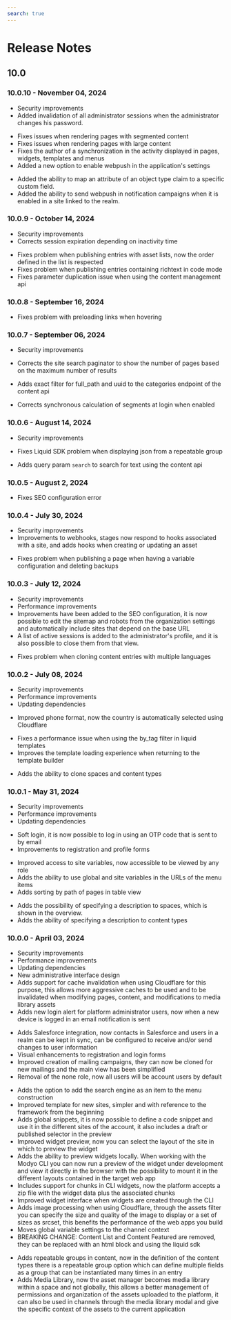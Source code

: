 ```yaml
---
search: true
---
```


# Release Notes

## 10.0

### 10.0.10 - November 04, 2024
<Badge text="Core" type="core" vertical="middle"/>

* Security improvements
* Added invalidation of all administrator sessions when the administrator changes his password.

<Badge text="Channels" type="channels" vertical="middle"/>

* Fixes issues when rendering pages with segmented content
* Fixes issues when rendering pages with large content
* Fixes the author of a synchronization in the activity displayed in pages, widgets, templates and menus
* Added a new option to enable webpush in the application's settings 

<Badge text="Customers" type="customers" vertical="middle"/>

* Added the ability to map an attribute of an object type claim to a specific custom field.
* Added the ability to send webpush in notification campaigns when it is enabled in a site linked to the realm.


### 10.0.9 - October 14, 2024
<Badge text="Core" type="core" vertical="middle"/>

* Security improvements
* Corrects session expiration depending on inactivity time

<Badge text="Content" type="content" vertical="middle"/>

* Fixes problem when publishing entries with asset lists, now the order defined in the list is respected
* Fixes problem when publishing entries containing richtext in code mode
* Fixes parameter duplication issue when using the content management api


### 10.0.8 - September 16, 2024
<Badge text="Core" type="core" vertical="middle"/>

* Fixes problem with preloading links when hovering 


### 10.0.7 - September 06, 2024
<Badge text="Core" type="core" vertical="middle"/>

* Security improvements

<Badge text="Channels" type="channels" vertical="middle"/>

* Corrects the site search paginator to show the number of pages based on the maximum number of results

<Badge text="Content" type="content" vertical="middle"/>

* Adds exact filter for full_path and uuid to the categories endpoint of the content api

<Badge text="Customers" type="customers" vertical="middle"/>

* Corrects synchronous calculation of segments at login when enabled


### 10.0.6 - August 14, 2024
<Badge text="Core" type="core" vertical="middle"/>

* Security improvements

<Badge text="Channels" type="channels" vertical="middle"/>

* Fixes Liquid SDK problem when displaying json from a repeatable group

<Badge text="Content" type="content" vertical="middle"/>

* Adds query param `search` to search for text using the content api


### 10.0.5 - August 2, 2024
<Badge text="Core" type="core" vertical="middle"/>

* Fixes SEO configuration error


### 10.0.4 - July 30, 2024
<Badge text="Core" type="core" vertical="middle"/>

* Security improvements
* Improvements to webhooks, stages now respond to hooks associated with a site, and adds hooks when creating or updating an asset

<Badge text="Channels" type="channels" vertical="middle"/>

* Fixes problem when publishing a page when having a variable configuration and deleting backups

### 10.0.3 - July 12, 2024
<Badge text="Core" type="core" vertical="middle"/>

* Security improvements
* Performance improvements
* Improvements have been added to the SEO configuration, it is now possible to edit the sitemap and robots from the organization settings and automatically include sites that depend on the base URL
* A list of active sessions is added to the administrator's profile, and it is also possible to close them from that view.

<Badge text="Content" type="content" vertical="middle"/>

* Fixes problem when cloning content entries with multiple languages


### 10.0.2 - July 08, 2024
<Badge text="Core" type="core" vertical="middle"/>

* Security improvements
* Performance improvements
* Updating dependencies

<Badge text="Customers" type="customers" vertical="middle"/>

* Improved phone format, now the country is automatically selected using Cloudflare

<Badge text="Channels" type="channels" vertical="middle"/>

* Fixes a performance issue when using the by_tag filter in liquid templates
* Improves the template loading experience when returning to the template builder

<Badge text="Content" type="content" vertical="middle"/>

* Adds the ability to clone spaces and content types


### 10.0.1 - May 31, 2024
<Badge text="Core" type="core" vertical="middle"/>

* Security improvements
* Performance improvements
* Updating dependencies

<Badge text="Customers" type="customers" vertical="middle"/>

* Soft login, it is now possible to log in using an OTP code that is sent to by email
* Improvements to registration and profile forms

<Badge text="Channels" type="channels" vertical="middle"/>

* Improved access to site variables, now accessible to be viewed by any role
* Adds the ability to use global and site variables in the URLs of the menu items
* Adds sorting by path of pages in table view

<Badge text="Content" type="content" vertical="middle"/>

* Adds the possibility of specifying a description to spaces, which is shown in the overview.
* Adds the ability of specifying a description to content types


### 10.0.0 - April 03, 2024
<Badge text="Core" type="core" vertical="middle"/>

* Security improvements
* Performance improvements
* Updating dependencies
* New administrative interface design
* Adds support for cache invalidation when using Cloudflare for this purpose, this allows more aggressive caches to be used and to be invalidated when modifying pages, content, and modifications to media library assets
* Adds new login alert for platform administrator users, now when a new device is logged in an email notification is sent

<Badge text="Customers" type="customers" vertical="middle"/>

* Adds Salesforce integration, now contacts in Salesforce and users in a realm can be kept in sync, can be configured to receive and/or send changes to user information
* Visual enhancements to registration and login forms
* Improved creation of mailing campaigns, they can now be cloned for new mailings and the main view has been simplified
* Removal of the none role, now all users will be account users by default

<Badge text="Channels" type="channels" vertical="middle"/>

* Adds the option to add the search engine as an item to the menu construction
* Improved template for new sites, simpler and with reference to the framework from the beginning
* Adds global snippets, it is now possible to define a code snippet and use it in the different sites of the account, it also includes a draft or published selector in the preview
* Improved widget preview, now you can select the layout of the site in which to preview the widget
* Adds the ability to preview widgets locally. When working with the Modyo CLI you can now run a preview of the widget under development and view it directly in the browser with the possibility to mount it in the different layouts contained in the target web app
* Includes support for chunks in CLI widgets, now the platform accepts a zip file with the widget data plus the associated chunks
* Improved widget interface when widgets are created through the CLI
* Adds image processing when using Cloudflare, through the assets filter you can specify the size and quality of the image to display or a set of sizes as srcset, this benefits the performance of the web apps you build
* Moves global variable settings to the channel context
* BREAKING CHANGE: Content List and Content Featured are removed, they can be replaced with an html block and using the liquid sdk

<Badge text="Content" type="content" vertical="middle"/>

* Adds repeatable groups in content, now in the definition of the content types there is a repeatable group option which can define multiple fields as a group that can be instantiated many times in an entry
* Adds Media Library, now the asset manager becomes media library within a space and not globally, this allows a better management of permissions and organization of the assets uploaded to the platform, it can also be used in channels through the media library modal and give the specific context of the assets to the current application


